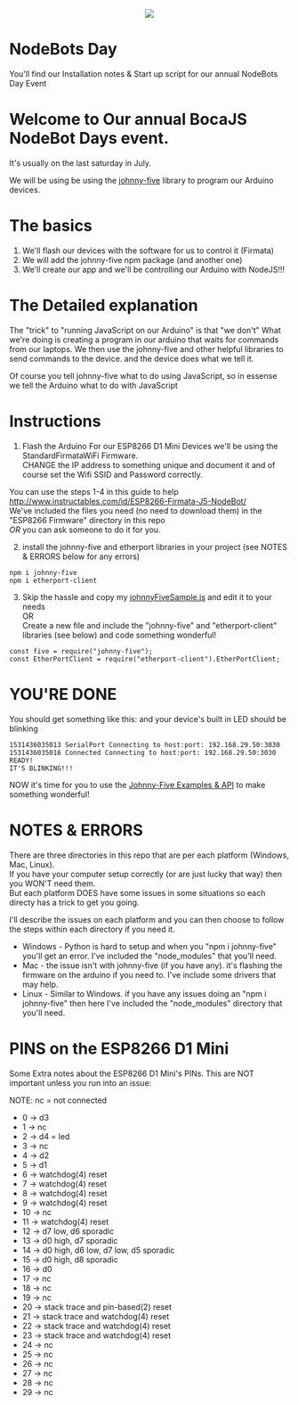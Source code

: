 <p align="center">
  <img src="http://nodebots.io/img/equation.png">
</p>

<h1>NodeBots Day</h1>
You'll find our Installation notes &amp; Start up script for our annual NodeBots Day Event

# Welcome to Our annual BocaJS NodeBot Days event.

It's usually on the last saturday in July.

We will be using be using the [johnny-five](http://johnny-five.io/) library to program our Arduino devices.

# The basics
1) We'll flash our devices with the software for us to control it (Firmata)
2) We will add the johnny-five npm package (and another one)
3) We'll create our app and we'll be controlling our Arduino with NodeJS!!!

# The Detailed explanation

The "trick" to "running JavaScript on our Arduino" is that "we don't"
What we're doing is creating a program in our arduino that waits for commands from our laptops.
We then use the johnny-five and other helpful libraries to send commands to the device.
and the device does what we tell it.

Of course you tell johnny-five what to do using JavaScript, so in essense we tell the Arduino what to do with JavaScript

# Instructions

1) Flash the Arduino
For our ESP8266 D1 Mini Devices we'll be using the StandardFirmataWiFi Firmware.<br>
CHANGE the IP address to something unique and document it and of course set the Wifi SSID and Password correctly.<br>

You can use the steps 1-4 in this guide to help http://www.instructables.com/id/ESP8266-Firmata-J5-NodeBot/<br>
We've included the files you need (no need to download them) in the "ESP8266 Firmware" directory in this repo<br>
*OR* you can ask someone to do it for you. <BR>

2) install the johnny-five and etherport libraries in your project (see NOTES & ERRORS below for any errors)
```
npm i johnny-five
npm i etherport-client
```

3) Skip the hassle and copy my [johnnyFiveSample.js](https://raw.githubusercontent.com/bocajs/NodeBotDays/master/johnnyFiveSample.js) and edit it to your needs <br>
OR <br>
Create a new file and include the "johnny-five" and "etherport-client" libraries (see below) and code something wonderful!
```
const five = require("johnny-five"); 
const EtherPortClient = require("etherport-client").EtherPortClient;
```


# YOU'RE DONE
You should get something like this: and your device's built in LED should be blinking
```
1531436035013 SerialPort Connecting to host:port: 192.168.29.50:3030
1531436035016 Connected Connecting to host:port: 192.168.29.50:3030
READY!
IT'S BLINKING!!!
```
NOW it's time for you to use the [Johnny-Five Examples & API](http://johnny-five.io/examples/) to make something wonderful!

# NOTES & ERRORS
There are three directories in this repo that are per each platform (Windows, Mac, Linux).<br>
If you have your computer setup correctly (or are just lucky that way) then you WON'T need them.<br>
But each platform DOES have some issues in some situations so each directy has a trick to get you going.<br>

I'll describe the issues on each platform and you can then choose to follow the steps within each directory if you need it.
- Windows - Python is hard to setup and when you "npm i johnny-five" you'll get an error. I've included the "node_modules" that you'll need.
- Mac - the issue isn't with johnny-five (if you have any). it's flashing the firmware on the arduino if you need to. I've include some drivers that may help.
- Linux - Similar to Windows. if you have any issues doing an "npm i johnny-five" then here I've included the "node_modules" directory that you'll need.


# PINS on the ESP8266 D1 Mini 
Some Extra notes about the ESP8266 D1 Mini's PINs. This are NOT important unless you run into an issue:

NOTE: nc = not connected

- 0 -> d3
- 1 -> nc
- 2 -> d4 = led
- 3 -> nc
- 4 -> d2
- 5 -> d1
- 6 -> watchdog(4) reset
- 7 -> watchdog(4) reset
- 8 -> watchdog(4) reset
- 9 -> watchdog(4) reset
- 10 -> nc
- 11 -> watchdog(4) reset
- 12 -> d7 low, d6 sporadic
- 13 -> d0 high, d7 sporadic
- 14 -> d0 high, d6 low, d7 low, d5 sporadic
- 15 -> d0 high, d8 sporadic
- 16 -> d0
- 17 -> nc
- 18 -> nc
- 19 -> nc
- 20 -> stack trace and pin-based(2) reset
- 21 -> stack trace and watchdog(4) reset
- 22 -> stack trace and watchdog(4) reset
- 23 -> stack trace and watchdog(4) reset
- 24 -> nc
- 25 -> nc
- 26 -> nc
- 27 -> nc
- 28 -> nc
- 29 -> nc
